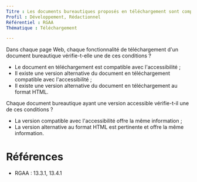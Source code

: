 ```yaml
---
Titre : Les documents bureautiques proposés en téléchargement sont compatibles avec l'accessibilité.
Profil : Développement, Rédactionnel
Référentiel : RGAA
Thématique : Téléchargement

---
```

Dans chaque page Web, chaque fonctionnalité de téléchargement d'un document bureautique vérifie-t-elle une de ces conditions ?
* Le document en téléchargement est compatible avec l'accessibilité ;
* Il existe une version alternative du document en téléchargement compatible avec l'accessibilité ;
* Il existe une version alternative du document en téléchargement au format HTML.

Chaque document bureautique ayant une version accessible vérifie-t-il une de ces conditions ?
* La version compatible avec l'accessibilité offre la même information ;
* La version alternative au format HTML est pertinente et offre la même information.

# Références

*   RGAA : 13.3.1, 13.4.1
